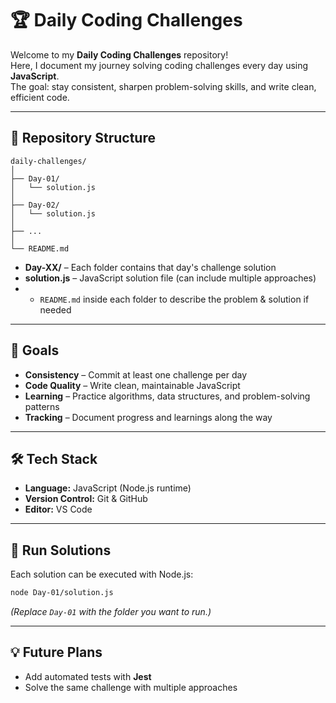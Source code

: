# 🏆 Daily Coding Challenges

Welcome to my **Daily Coding Challenges** repository!  
Here, I document my journey solving coding challenges every day using **JavaScript**.  
The goal: stay consistent, sharpen problem-solving skills, and write clean, efficient code.

---

## 📂 Repository Structure

```
daily-challenges/
│
├── Day-01/
│   └── solution.js
│
├── Day-02/
│   └── solution.js
│
├── ...
│
└── README.md
```

- **Day-XX/** – Each folder contains that day's challenge solution  
- **solution.js** – JavaScript solution file (can include multiple approaches)  
- * `README.md` inside each folder to describe the problem & solution if needed  

---

## 🏁 Goals

- **Consistency** – Commit at least one challenge per day  
- **Code Quality** – Write clean, maintainable JavaScript  
- **Learning** – Practice algorithms, data structures, and problem-solving patterns  
- **Tracking** – Document progress and learnings along the way  

---

## 🛠️ Tech Stack

- **Language:** JavaScript (Node.js runtime)  
- **Version Control:** Git & GitHub  
- **Editor:** VS Code  

---

## 🚀 Run Solutions

Each solution can be executed with Node.js:

```bash
node Day-01/solution.js
```

*(Replace `Day-01` with the folder you want to run.)*

---

## 💡 Future Plans

- Add automated tests with **Jest**  
- Solve the same challenge with multiple approaches  

